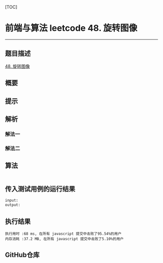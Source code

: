 [TOC]
# 前端与算法 leetcode 48. 旋转图像
---

## 题目描述

[48. 旋转图像](https://leetcode-cn.com/problems/rotate-image/)

## 概要

## 提示

## 解析

### 解法一

### 解法二

## 算法

```js

```

## 传入测试用例的运行结果

```sh
input:
output:
```

## 执行结果

```
执行用时 :68 ms, 在所有 javascript 提交中击败了95.54%的用户
内存消耗 :37.2 MB, 在所有 javascript 提交中击败了5.10%的用户
```

## GitHub仓库

[]()